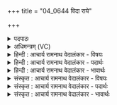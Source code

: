 +++
title = "04_0644 विदा राये"

+++
<details><summary>पदपाठः</summary>

वि꣣दाः꣢। रा꣣ये꣢। सु꣣वी꣡र्य꣣म्। सु꣣। वी꣡र्य꣢꣯म्। भु꣡वः꣢꣯। वा꣡जा꣢꣯नाम्। प꣡तिः꣢꣯। व꣡शा꣢꣯न्। अ꣡नु꣢꣯। मँ꣡हि꣢꣯ष्ठ। व꣣ज्रिन्। ऋञ्ज꣡से꣢। यः। श꣡वि꣢꣯ष्ठः। शू꣡रा꣢꣯णाम्। ६४४।
</details>

<details><summary>अधिमन्त्रम् (VC)</summary>

- इन्द्रः
- प्रजापतिः
- विराडनुष्टुप्
- गान्धारः
- 0
</details>

<details><summary>हिन्दी : आचार्य रामनाथ वेदालंकार - विषयः</summary>

अगले मन्त्र में पुनः परमात्मा से प्रार्थना की गयी है।
</details>

<details><summary>हिन्दी : आचार्य रामनाथ वेदालंकार - पदार्थः</summary>

पदार्थान्वय -  हे जगदीश्वर ! आप (राये) विद्या, आरोग्य, धन, स्वराज्य, चक्रवर्ती राज्य आदि ऐश्वर्य के लिए तथा मोक्ष-रूप ऐश्वर्य के लिए हमें (सुवीर्यम्) उत्कृष्ट शारीरिक तथा आत्मिक बल (विदाः) प्राप्त कराइए। आप (वाजानाम्) बलों के (पतिः) अधीश्वर (भवः) हैं। (वशान्) आपकी कामना करनेवाले, आपकी प्रीति के अधीन हमें (अनु) अनुगृहीत कीजिए। हे (मंहिष्ठ) सबसे बड़े दानी, हे (वज्रिन्) ओजस्वी परमेश्वर ! आप (ऋञ्जसे) हमें ओज आदि गुणों से अलङ्कृत कीजिए, (यः) जो आप (शूराणाम्) शूरवीरों में (शविष्ठः) सबसे अधिक बली हैं ॥४॥
</details>

<details><summary>हिन्दी : आचार्य रामनाथ वेदालंकार - भावार्थः</summary>

भावार्थ -  जो शरीर और आत्मा से बलवान् है, वही ऐश्वर्य प्राप्त करता है। अतः बलिष्ठ परमेश्वर के समान हम भी बलवान् बनें ॥४॥
</details>

<details><summary>संस्कृत : आचार्य रामनाथ वेदालंकार - विषयः</summary>

अथ पुनः परमात्मानं प्रार्थयते।
</details>

<details><summary>संस्कृत : आचार्य रामनाथ वेदालंकार - पदार्थः</summary>

पदार्थान्वय -  हे जगदीश्वर ! त्वम् (राये) विद्यारोग्यधनस्वराज्यचक्रवर्ति- राज्यादिकाय ऐश्वर्याय मोक्षैश्वर्याय च, अस्मान् (सुवीर्यम्) उत्कृष्टं शारीरम् आत्मिकं च बलम् (विदाः) वेदय, लम्भय। त्वम् (वाजानाम्) बलानाम् (पतिः) अधीश्वरः (भवः) अभवः, भूतोऽसि। (वशान्) त्वां कामयमानान् त्वत्प्रीतिपरवशान् अस्मान् (अनु) अनुगृहाण। हे (मंहिष्ठ) दातृतम, हे (वज्रिन्) ओजस्विन् ! त्वम् (ऋञ्जसे) अस्मान् ओजःप्रभृतिभिः गुणैः प्रसाधय, (यः) यस्त्वम् (शूराणाम्) वीराणाम् (शविष्ठः) बलवत्तमः, असि। (विदाः) विद्लृ लाभे, ण्यर्थगर्भः, लेटि रूपम्, (भवः) भवतेर्लङि रूपम्, अडागमाभावश्छान्दसः। (वशान्), वश कान्तौ ॥४॥
</details>

<details><summary>संस्कृत : आचार्य रामनाथ वेदालंकार - भावार्थः</summary>

भावार्थ -  यः शरीरेणात्मना च बलवान् स एवैश्वर्याणि लभते। अतो बलिष्ठपरमेश्वरवद् वयमपि बलवन्तो भवेम ॥४॥
</details>